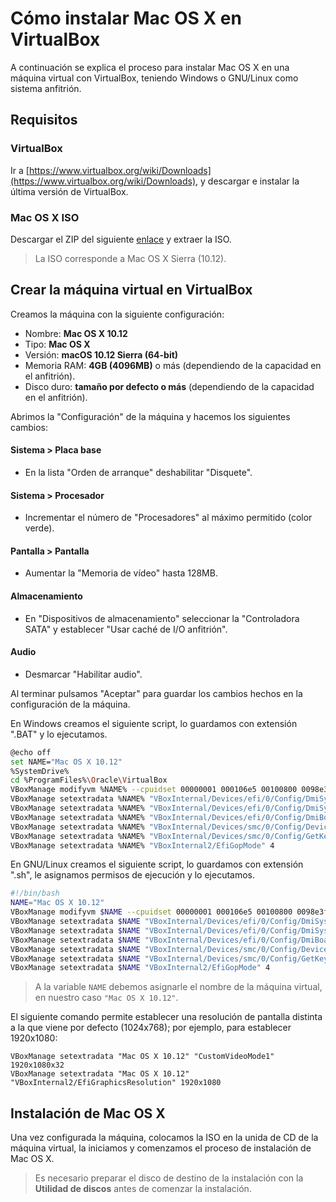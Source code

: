# Cómo instalar Mac OS X en VirtualBox

A continuación se explica el proceso para instalar Mac OS X en una máquina virtual con VirtualBox, teniendo Windows o GNU/Linux como sistema anfitrión.

## Requisitos

### VirtualBox

Ir a [https://www.virtualbox.org/wiki/Downloads](https://www.virtualbox.org/wiki/Downloads), y descargar e instalar la última versión de VirtualBox.

### Mac OS X ISO

Descargar el ZIP del siguiente [enlace](https://drive.google.com/file/d/0Bx7BAMlD-ZOQTEpoVTF0Q0NpOVU/view) y extraer la ISO.

> La ISO corresponde a Mac OS X Sierra (10.12).

## Crear la máquina virtual en VirtualBox

Creamos la máquina con la siguiente configuración:

* Nombre: **Mac OS X 10.12**
* Tipo: **Mac OS X**
* Versión: **macOS 10.12 Sierra (64-bit)**
* Memoria RAM: **4GB (4096MB)** o más (dependiendo de la capacidad en el anfitrión).
* Disco duro: **tamaño por defecto o más** (dependiendo de la capacidad en el anfitrión).

Abrimos la "Configuración" de la máquina y hacemos los siguientes cambios:

#### Sistema > Placa base

* En la lista "Orden de arranque" deshabilitar "Disquete".

#### Sistema > Procesador

* Incrementar el número de "Procesadores" al máximo permitido (color verde).

#### Pantalla > Pantalla

* Aumentar la "Memoria de vídeo" hasta 128MB.

#### Almacenamiento

* En "Dispositivos de almacenamiento" seleccionar la "Controladora SATA" y establecer "Usar caché de I/O anfitrión".

#### Audio

* Desmarcar "Habilitar audio".

Al terminar pulsamos "Aceptar" para guardar los cambios hechos en la configuración de la máquina.

En Windows creamos el siguiente script, lo guardamos con extensión ".BAT" y lo ejecutamos.

```bash
@echo off
set NAME="Mac OS X 10.12"
%SystemDrive%
cd %ProgramFiles%\Oracle\VirtualBox
VBoxManage modifyvm %NAME% --cpuidset 00000001 000106e5 00100800 0098e3fd bfebfbff
VBoxManage setextradata %NAME% "VBoxInternal/Devices/efi/0/Config/DmiSystemProduct" "iMac11,3"
VBoxManage setextradata %NAME% "VBoxInternal/Devices/efi/0/Config/DmiSystemVersion" "1.0"
VBoxManage setextradata %NAME% "VBoxInternal/Devices/efi/0/Config/DmiBoardProduct" "Iloveapple"
VBoxManage setextradata %NAME% "VBoxInternal/Devices/smc/0/Config/DeviceKey" "ourhardworkbythesewordsguardedpleasedontsteal(c)AppleComputerInc"
VBoxManage setextradata %NAME% "VBoxInternal/Devices/smc/0/Config/GetKeyFromRealSMC" 1
VBoxManage setextradata %NAME% "VBoxInternal2/EfiGopMode" 4
```

En GNU/Linux creamos el siguiente script, lo guardamos con extensión ".sh", le asignamos permisos de ejecución y lo ejecutamos.

```bash
#!/bin/bash
NAME="Mac OS X 10.12"
VBoxManage modifyvm $NAME --cpuidset 00000001 000106e5 00100800 0098e3fd bfebfbff
VBoxManage setextradata $NAME "VBoxInternal/Devices/efi/0/Config/DmiSystemProduct" "iMac11,3"
VBoxManage setextradata $NAME "VBoxInternal/Devices/efi/0/Config/DmiSystemVersion" "1.0"
VBoxManage setextradata $NAME "VBoxInternal/Devices/efi/0/Config/DmiBoardProduct" "Iloveapple"
VBoxManage setextradata $NAME "VBoxInternal/Devices/smc/0/Config/DeviceKey" "ourhardworkbythesewordsguardedpleasedontsteal(c)AppleComputerInc"
VBoxManage setextradata $NAME "VBoxInternal/Devices/smc/0/Config/GetKeyFromRealSMC" 1
VBoxManage setextradata $NAME "VBoxInternal2/EfiGopMode" 4
```

> A la variable `NAME` debemos asignarle el nombre de la máquina virtual, en nuestro caso `"Mac OS X 10.12"`.

El siguiente comando permite establecer una resolución de pantalla distinta a la que viene por defecto (1024x768); por ejemplo, para establecer 1920x1080:

```
VBoxManage setextradata "Mac OS X 10.12" "CustomVideoMode1" 1920x1080x32
VBoxManage setextradata "Mac OS X 10.12" "VBoxInternal2/EfiGraphicsResolution" 1920x1080
```

## Instalación de Mac OS X

Una vez configurada la máquina, colocamos la ISO en la unida de CD de la máquina virtual, la iniciamos y comenzamos el proceso de instalación de Mac OS X.

> Es necesario preparar el disco de destino de la instalación con la **Utilidad de discos** antes de comenzar la instalación.



